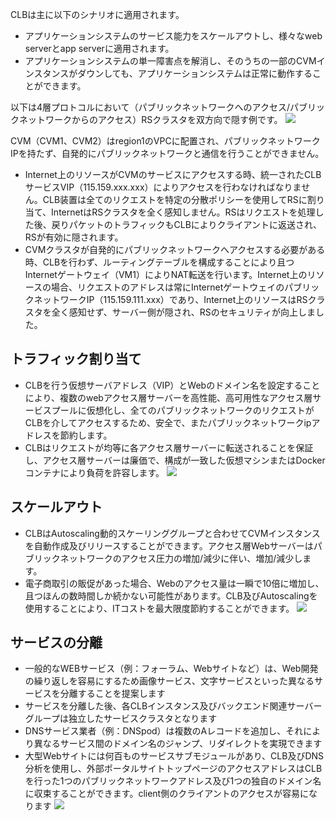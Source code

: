 CLBは主に以下のシナリオに適用されます。

- アプリケーションシステムのサービス能力をスケールアウトし、様々なweb serverとapp serverに適用されます。
- アプリケーションシステムの単一障害点を解消し、そのうちの一部のCVMインスタンスがダウンしても、アプリケーションシステムは正常に動作することができます。

以下は4層プロトコルにおいて（パブリックネットワークへのアクセス/パブリックネットワークからのアクセス）RSクラスタを双方向で隠す例です。
![](https://mc.qcloudimg.com/static/img/cd7f959b5cb25840e4bf1207c0c5cfdb/image.png)

CVM（CVM1、CVM2）はregion1のVPCに配置され、パブリックネットワークIPを持たず、自発的にパブリックネットワークと通信を行うことができません。
- Internet上のリソースがCVMのサービスにアクセスする時、統一されたCLBサービスVIP（115.159.xxx.xxx）によりアクセスを行わなければなりません。CLB装置は全てのリクエストを特定の分散ポリシーを使用してRSに割り当て、InternetはRSクラスタを全く感知しません。RSはリクエストを処理した後、戻りパケットのトラフィックもCLBによりクライアントに返送され、RSが有効に隠されます。
- CVMクラスタが自発的にパブリックネットワークへアクセスする必要がある時、CLBを行わず、ルーティングテーブルを構成することにより且つInternetゲートウェイ（VM1）によりNAT転送を行います。Internet上のリソースの場合、リクエストのアドレスは常にInternetゲートウェイのパブリックネットワークIP（115.159.111.xxx）であり、Internet上のリソースはRSクラスタを全く感知せず、サーバー側が隠され、RSのセキュリティが向上しました。

## トラフィック割り当て
- CLBを行う仮想サーバアドレス（VIP）とWebのドメイン名を設定することにより、複数のwebアクセス層サーバーを高性能、高可用性なアクセス層サービスプールに仮想化し、全てのパブリックネットワークのリクエストがCLBを介してアクセスするため、安全で、またパブリックネットワークipアドレスを節約します。
- CLBはリクエストが均等に各アクセス層サーバーに転送されることを保証し、アクセス層サーバーは廉価で、構成が一致した仮想マシンまたはDockerコンテナにより負荷を許容します。
![](//mccdn.qcloud.com/static/img/6585e3793ca8a62f369886a0bfb8a95b/image.jpg)

## スケールアウト
- CLBはAutoscaling動的スケーリンググループと合わせてCVMインスタンスを自動作成及びリリースすることができます。アクセス層Webサーバーはパブリックネットワークのアクセス圧力の増加/減少に伴い、増加/減少します。
- 電子商取引の販促があった場合、Webのアクセス量は一瞬で10倍に増加し、且つほんの数時間しか続かない可能性があります。CLB及びAutoscalingを使用することにより、ITコストを最大限度節約することができます。
![](//mccdn.qcloud.com/static/img/12c928f0c558e9b5340ae4a6abf6e57c/image.jpg)

## サービスの分離
- 一般的なWEBサービス（例：フォーラム、Webサイトなど）は、Web開発の繰り返しを容易にするため画像サービス、文字サービスといった異なるサービスを分離することを提案します
- サービスを分離した後、各CLBインスタンス及びバックエンド関連サーバーグループは独立したサービスクラスタとなります
- DNSサービス業者（例：DNSpod）は複数のAレコードを追加し、それにより異なるサービス間のドメイン名のジャンプ、リダイレクトを実現できます
- 大型Webサイトには何百ものサービスサブモジュールがあり、CLB及びDNS分析を使用し、外部ポータルサイトトップページのアクセスアドレスはCLBを行った1つのパブリックネットワークアドレス及び1つの独自のドメイン名に収束することができます。client側のクライアントのアクセスが容易になります
![](//mccdn.qcloud.com/static/img/4ac58aa5cd4385f9316a2099503b911c/image.png)

